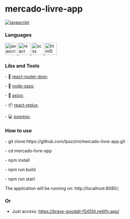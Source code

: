 # mercado-livre-app

<div  align="left">
<p align="left">
  <a
    href="https://brave-goodall-f545fd.netlify.app/"
    target="_blank"
  >
    <img
      src="https://http2.mlstatic.com/frontend-assets/ui-navigation/5.10.3/mercadolibre/logo-pt__large_plus.png"
      alt="javascript"
    />
  </a>
</p>
</div>

### Languages
<p align="left">
  <a
    href="https://developer.mozilla.org/en-US/docs/Web/JavaScript"
    target="_blank"
  >
    <img
      src="https://devicons.github.io/devicon/devicon.git/icons/javascript/javascript-original.svg"
      alt="javascript"
      width="40"
      height="40"
    />
  </a>
  <a href="https://reactjs.org/" target="_blank">
    <img
      src="https://devicons.github.io/devicon/devicon.git/icons/react/react-original-wordmark.svg"
      alt="react"
      width="40"
      height="40"
    />
  </a>
  <a href="https://sass-lang.com/documentation/syntax" target="_blank">
    <img
      src="https://devicons.github.io/devicon/devicon.git/icons/sass/sass-original.svg"
      alt="scss"
      width="40"
      height="40"
    />
  </a>
<a href="https://developer.mozilla.org/pt-BR/docs/Web/HTML/HTML5" target="_blank">
    <img
      src="https://devicons.github.io/devicon/devicon.git/icons/html5/html5-plain-wordmark.svg"
      alt="html5"
      width="40"
      height="40"
    />
  </a>
</p>

### Libs and Tools
<p>
- 🚩 
<a
    href="https://reactrouter.com/web/guides/quick-start"
    target="_blank"
  > react-router-dom; </a>

</p>

<p>
- 💇
<a
    href="https://www.npmjs.com/package/node-sass"
    target="_blank"
  > node-sass; </a>
</p>

<p>
 - 🔌
<a
    href="https://github.com/axios/axios"
    target="_blank"
  > axios; </a>
</p>


<p>
 - 📦
<a
    href="https://react-redux.js.org/"
    target="_blank"
  > react-redux; </a>
</p>

<p>
 - 💻
<a
    href="https://expressjs.com/"
    target="_blank"
  > express; </a>
</p>


### How to use
<p> - git clone https://github.com/lpazzim/mercado-livre-app.git</p>
<p> - cd mercado-livre-app </p>
<p> - npm install </p>
<p> - npm run build </p>
<p> - npm run start </p>

The application will be running on: http://localhost:8080/;

### Or
- Just access: https://brave-goodall-f545fd.netlify.app/
